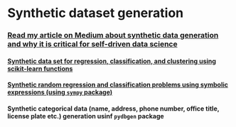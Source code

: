 # Synthetic dataset generation
### [Read my article on Medium about synthetic data generation and why it is critical for self-driven data science](https://towardsdatascience.com/synthetic-data-generation-a-must-have-skill-for-new-data-scientists-915896c0c1ae)
#### [Synthetic data set for regression, classification, and clustering using scikit-learn functions](https://github.com/tirthajyoti/Machine-Learning-with-Python/blob/master/Synthetic_data_generation/Synthetic-Data-Generation.ipynb)
#### [Synthetic random regression and classification problems using symbolic expressions (using `sympy` package)](https://github.com/tirthajyoti/Machine-Learning-with-Python/blob/master/Synthetic_data_generation/Symbolic_regression_classification_generator.py)
#### Synthetic categorical data (name, address, phone number, office title, license plate etc.) generation usinf `pydbgen` package
